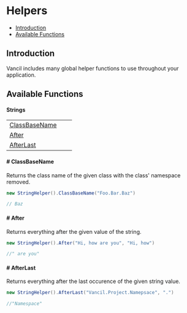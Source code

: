 # Helpers

* [Introduction](helpers.md#introduction)
* [Available Functions](helpers.md#available-functions)

## Introduction

Vancil includes many global helper functions to use throughout your application.

## Available Functions

#### Strings

|  |  |  |
| :--- | :--- | :--- |
| [ClassBaseName](helpers.md#classbasename) |  |  |
| [After](helpers.md#after) |  |  |
| [AfterLast](helpers.md#afterlast) |  |  |

#### \# ClassBaseName

Returns the class name of the given class with the class' namespace removed.

```csharp
new StringHelper().ClassBaseName("Foo.Bar.Baz")

// Baz
```

#### \# After

Returns everything after the given value of the string.

```csharp
new StringHelper().After("Hi, how are you", "Hi, how")

//" are you"
```

#### \# AfterLast

Returns everything after the last occurence of the given string value.

```csharp
new StringHelper().AfterLast("Vancil.Project.Namepsace", ".")

//"Namespace"
```

